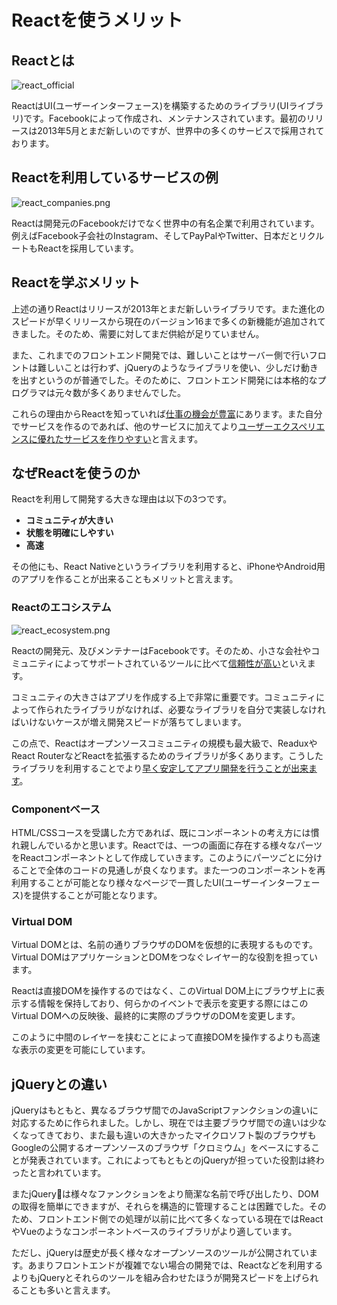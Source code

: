# Reactを使うメリット

## Reactとは

![react_official](https://firebasestorage.googleapis.com/v0/b/codegrit-images.appspot.com/o/codegrit-react%2FLesson01%2Freact_official.png?alt=media&token=d0be04b9-5527-42ee-8cf0-ed0c844dea18)

ReactはUI(ユーザーインターフェース)を構築するためのライブラリ(UIライブラリ)です。Facebookによって作成され、メンテナンスされています。最初のリリースは2013年5月とまだ新しいのですが、世界中の多くのサービスで採用されております。

## Reactを利用しているサービスの例

![react_companies.png](https://firebasestorage.googleapis.com/v0/b/codegrit-images.appspot.com/o/codegrit-react%2FLesson01%2Freact_companies.png?alt=media&token=23583e38-43ad-498b-87f4-7f844083f4e3)

Reactは開発元のFacebookだけでなく世界中の有名企業で利用されています。例えばFacebook子会社のInstagram、そしてPayPalやTwitter、日本だとリクルートもReactを採用しています。

## Reactを学ぶメリット

上述の通りReactはリリースが2013年とまだ新しいライブラリです。また進化のスピードが早くリリースから現在のバージョン16まで多くの新機能が追加されてきました。そのため、需要に対してまだ供給が足りていません。

また、これまでのフロントエンド開発では、難しいことはサーバー側で行いフロントは難しいことは行わず、jQueryのようなライブラリを使い、少しだけ動きを出すというのが普通でした。そのために、フロントエンド開発には本格的なプログラマは元々数が多くありませんでした。

これらの理由からReactを知っていれば<u>仕事の機会が豊富</u>にあります。また自分でサービスを作るのであれば、他のサービスに加えてより<u>ユーザーエクスペリエンスに優れたサービスを作りやすい</u>と言えます。

## なぜReactを使うのか

Reactを利用して開発する大きな理由は以下の3つです。

- **コミュニティが大きい**
- **状態を明確にしやすい**
- **高速**

その他にも、React Nativeというライブラリを利用すると、iPhoneやAndroid用のアプリを作ることが出来ることもメリットと言えます。

### Reactのエコシステム

![react_ecosystem.png](https://firebasestorage.googleapis.com/v0/b/codegrit-images.appspot.com/o/codegrit-react%2FLesson01%2Freact_ecosystem.png?alt=media&token=6c60f38f-b285-4aeb-88df-940919cec815)

Reactの開発元、及びメンテナーはFacebookです。そのため、小さな会社やコミュニティによってサポートされているツールに比べて<u>信頼性が高い</u>といえます。

コミュニティの大きさはアプリを作成する上で非常に重要です。コミュニティによって作られたライブラリがなければ、必要なライブラリを自分で実装しなければいけないケースが増え開発スピードが落ちてしまいます。

この点で、Reactはオープンソースコミュニティの規模も最大級で、ReaduxやReact RouterなどReactを拡張するためのライブラリが多くあります。こうしたライブラリを利用することでより<u>早く安定してアプリ開発を行うことが出来ます</u>。

### Componentべース

HTML/CSSコースを受講した方であれば、既にコンポーネントの考え方には慣れ親しんでいるかと思います。Reactでは、一つの画面に存在する様々なパーツをReactコンポーネントとして作成していきます。このようにパーツごとに分けることで全体のコードの見通しが良くなります。また一つのコンポーネントを再利用することが可能となり様々なページで一貫したUI(ユーザーインターフェース)を提供することが可能となります。

### Virtual DOM

Virtual DOMとは、名前の通りブラウザのDOMを仮想的に表現するものです。Virtual DOMはアプリケーションとDOMをつなぐレイヤー的な役割を担っています。

Reactは直接DOMを操作するのではなく、このVirtual DOM上にブラウザ上に表示する情報を保持しており、何らかのイベントで表示を変更する際にはこのVirtual DOMへの反映後、最終的に実際のブラウザのDOMを変更します。

このように中間のレイヤーを挟むことによって直接DOMを操作するよりも高速な表示の変更を可能にしています。

## jQueryとの違い

jQueryはもともと、異なるブラウザ間でのJavaScriptファンクションの違いに対応するために作られました。しかし、現在では主要ブラウザ間での違いは少なくなってきており、また最も違いの大きかったマイクロソフト製のブラウザもGoogleの公開するオープンソースのブラウザ「クロミウム」をベースにすることが発表されています。これによってもともとのjQueryが担っていた役割は終わったと言われています。

またjQueryは様々なファンクションをより簡潔な名前で呼び出したり、DOMの取得を簡単にできますが、それらを構造的に管理することは困難でした。そのため、フロントエンド側での処理が以前に比べて多くなっている現在ではReactやVueのようなコンポーネントベースのライブラリがより適しています。

ただし、jQueryは歴史が長く様々なオープンソースのツールが公開されています。あまりフロントエンドが複雑でない場合の開発では、Reactなどを利用するよりもjQueryとそれらのツールを組み合わせたほうが開発スピードを上げられることも多いと言えます。